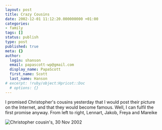 ```yaml
---
layout: post
title: Crazy Cousins
date: 2002-12-01 11:12:20.000000000 +01:00
categories:
- family
tags: []
status: publish
type: post
published: true
meta: {}
author:
  login: shanson
  email: papascott-wp@gmail.com
  display_name: PapaScott
  first_name: Scott
  last_name: Hanson
# excerpt: !ruby/object:Hpricot::Doc
  # options: {}
---
```

<p>I promised Christopher's cousins yesterday that I would post their picture on the Internet, and that they would become famous. Well, I can fulfil the first promise anyway. From left to right, Lennart, Jakob, Freya and Mareike</p>
<p><img src="http://www.papascott.de/images/cousins1102.jpg" border="0" alt="Christopher cousin's, 30 Nov 2002" /></p>
